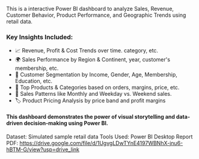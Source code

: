 This is a interactive Power BI dashboard to analyze Sales, Revenue, Customer Behavior, Product Performance, and Geographic Trends using retail data.

### Key Insights Included:

- 📈 Revenue, Profit & Cost Trends over time. category, etc. 
- 🌍 Sales Performance by Region & Continent, year, customer's membership, etc. 
- 👥 Customer Segmentation by Income, Gender, Age, Membership, Education, etc. 
- 🛒 Top Products & Categories based on orders, margins, price, etc. 
- 📆 Sales Patterns like Monthly and Weekday vs. Weekend sales. 
- 🏷️ Product Pricing Analysis by price band and profit margins

#### This dashboard demonstrates the power of visual storytelling and data-driven decision-making using Power BI.

Dataset: Simulated sample retail data
Tools Used: Power BI Desktop
Report PDF: https://drive.google.com/file/d/1UgvgLDwTYnE4197WBNhX-jnu6-hBTM-G/view?usp=drive_link
